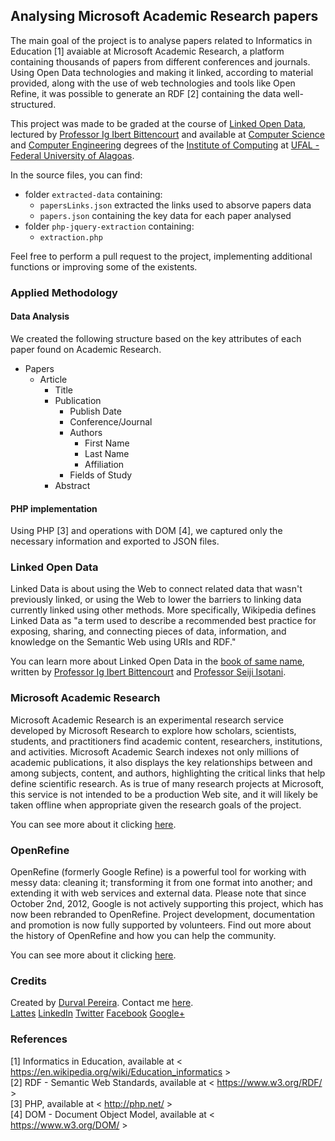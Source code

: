 ## Analysing Microsoft Academic Research papers

<nav style='font-align:justify'>The main goal of the project is to analyse papers related to Informatics in Education [1] avaiable at Microsoft Academic Research, a platform containing thousands of papers from different conferences and journals. Using Open Data technologies and making it linked, according to material provided, along with the use of web technologies and tools like Open Refine, it was possible to generate an RDF [2] containing the data well-structured.

This project was made to be graded at the course of <a href="http://novatec.com.br/livros/dadosabertos/" target="_blank">Linked Open Data</a>, lectured by <a href="http://buscatextual.cnpq.br/buscatextual/visualizacv.do?metodo=apresentar&id=K4265484E4" target="_blank">Professor Ig Ibert Bittencourt</a> and available at <a href='http://www.ufal.edu.br/unidadeacademica/ic/graduacao/ciencia-da-computacao' target='_blank'>Computer Science</a> and <a href='http://www.ufal.edu.br/unidadeacademica/ic/graduacao/engenharia-de-computacao' target='_blank'>Computer Engineering</a> degrees of the <a href="http://www.ic.ufal.br" target="_blank">Institute of Computing</a> at <a href="http://www.ufal.edu.br" target="_blank">UFAL - Federal University of Alagoas</a>.

In the source files, you can find:

- folder `extracted-data` containing:
	- `papersLinks.json` extracted the links used to absorve papers data
	- `papers.json` containing the key data for each paper analysed
- folder `php-jquery-extraction` containing:
	- `extraction.php`

Feel free to perform a pull request to the project, implementing additional functions or improving some of the existents.

</nav>

### Applied Methodology

#### Data Analysis

We created the following structure based on the key attributes of each paper found on Academic Research.

- Papers
	- Article
		- Title
		- Publication
			- Publish Date
			- Conference/Journal
			- Authors
				- First Name
				- Last Name
				- Affiliation
			- Fields of Study
		- Abstract

#### PHP implementation

Using PHP [3] and operations with DOM [4], we captured only the necessary information and exported to JSON files.

### Linked Open Data

Linked Data is about using the Web to connect related data that wasn't previously linked, or using the Web to lower the barriers to linking data currently linked using other methods. More specifically, Wikipedia defines Linked Data as "a term used to describe a recommended best practice for exposing, sharing, and connecting pieces of data, information, and knowledge on the Semantic Web using URIs and RDF."

You can learn more about Linked Open Data in the <a href="http://novatec.com.br/livros/dadosabertos/" target="_blank">book of same name</a>, written by <a href="http://buscatextual.cnpq.br/buscatextual/visualizacv.do?metodo=apresentar&id=K4265484E4" target="_blank">Professor Ig Ibert Bittencourt</a> and <a href="http://isotani.caed-lab.com/" target="_blank">Professor Seiji Isotani</a>.

### Microsoft Academic Research

Microsoft Academic Research is an experimental research service developed by Microsoft Research to explore how scholars, scientists, students, and practitioners find academic content, researchers, institutions, and activities. Microsoft Academic Search indexes not only millions of academic publications, it also displays the key relationships between and among subjects, content, and authors, highlighting the critical links that help define scientific research. As is true of many research projects at Microsoft, this service is not intended to be a production Web site, and it will likely be taken offline when appropriate given the research goals of the project.

You can see more about it clicking <a href='http://academic.research.microsoft.com/' target='_blank'>here</a>.

### OpenRefine

OpenRefine (formerly Google Refine) is a powerful tool for working with messy data: cleaning it; transforming it from one format into another; and extending it with web services and external data.
Please note that since October 2nd, 2012, Google is not actively supporting this project, which has now been rebranded to OpenRefine. Project development, documentation and promotion is now fully supported by volunteers. Find out more about the history of OpenRefine and how you can help the community.

You can see more about it clicking <a href='http://openrefine.org/' target='_blank'>here</a>.

### Credits

Created by <a href="http://www.durvalpereira.com.br" target="_blank">Durval Pereira</a>. Contact me  <a href="mailto:contato@durvalpereira.com.br">here</a>.<br>
<a href="http://bit.ly/durvallattes" target="_blank">Lattes</a> <a href="https://www.linkedin.com/in/durvalpereira">LinkedIn</a> <a href="http://twitter.com/DurvalPCN">Twitter</a> <a href="http://www.facebook.com/durvalpereiracn">Facebook</a> <a href="http://plus.google.com/+DurvalPereiraCesar">Google+</a>

### References

[1] Informatics in Education, available at < https://en.wikipedia.org/wiki/Education_informatics > <br>
[2] RDF - Semantic Web Standards, available at < https://www.w3.org/RDF/ > <br>
[3] PHP, available at < http://php.net/ > <br>
[4] DOM - Document Object Model, available at < https://www.w3.org/DOM/ > <br>